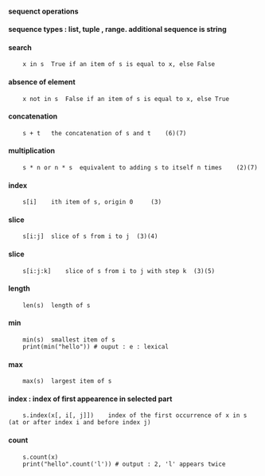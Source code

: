 #### sequenct operations
#### sequence types : list, tuple , range. additional sequence is string

#### search

        x in s 	True if an item of s is equal to x, else False 	

#### absence of element

        x not in s 	False if an item of s is equal to x, else True 	

#### concatenation 

        s + t 	the concatenation of s and t 	(6)(7)

#### multiplication


        s * n or n * s 	equivalent to adding s to itself n times 	(2)(7)

#### index

        s[i] 	ith item of s, origin 0 	(3)

#### slice

        s[i:j] 	slice of s from i to j 	(3)(4)

#### slice

        s[i:j:k] 	slice of s from i to j with step k 	(3)(5)

#### length

        len(s) 	length of s 	 

#### min

        min(s) 	smallest item of s 	 
        print(min("hello")) # ouput : e : lexical

#### max

        max(s) 	largest item of s 	 

#### index : index of first appearence in selected part

        s.index(x[, i[, j]]) 	index of the first occurrence of x in s (at or after index i and before index j) 	

#### count 

        s.count(x)
        print("hello".count('l')) # output : 2, 'l' appears twice
